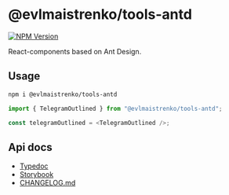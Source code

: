 # @evlmaistrenko/tools-antd

[![NPM Version](https://img.shields.io/npm/v/%40evlmaistrenko%2Ftools-antd)](https://www.npmjs.com/package/@evlmaistrenko/tools-antd)

React-components based on Ant Design.

## Usage

```bash
npm i @evlmaistrenko/tools-antd
```

```javascript
import { TelegramOutlined } from "@evlmaistrenko/tools-antd";

const telegramOutlined = <TelegramOutlined />;
```

## Api docs

- [Typedoc](https://evlmaistrenko.github.io/js-tools/antd/typedoc/)
- [Storybook](https://evlmaistrenko.github.io/js-tools/antd/storybook/)
- [CHANGELOG.md](./CHANGELOG.md)
